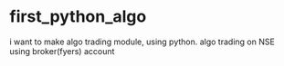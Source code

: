 # first_python_algo
i want to make algo trading module, using python. algo trading on NSE using broker(fyers) account 
